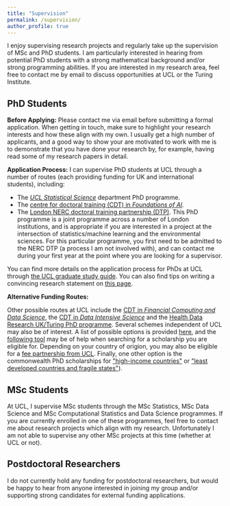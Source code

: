 ```yaml
---
title: "Supervision"
permalink: /supervision/
author_profile: true
---
```


I enjoy supervising research projects and regularly take up the supervision of MSc and PhD students. I am particularly interested in hearing from potential PhD students with a strong mathematical background and/or strong programming abilities. If you are interested in my research area, feel free to contact me by email to discuss opportunities at UCL or the Turing Institute. 

## PhD Students

**Before Applying:** Please contact me via email before submitting a formal application. When getting in touch, make sure to highlight your research interests and how these align with my own. I usually get a high number of applicants, and a good way to show your are motivated to work with me is to demonstrate that you have done your research by, for example, having read some of my research papers in detail.

**Application Process:** I can supervise PhD students at UCL through a number of routes (each providing funding for UK and international students), including:
* The [*UCL Statistical Science*](https://www.ucl.ac.uk/statistics/prospective-postgraduates/phd) department PhD programme. 
* The [centre for doctoral training (CDT) in *Foundations of AI*](https://www.ucl.ac.uk/ai-centre/study/research-degree-foundational-artificial-intelligence).
* The [London NERC doctoral training partnership (DTP)](https://london-nerc-dtp.org/). This PhD programme is a joint programme across a number of London institutions, and is appropriate if you are interested in a project at the intersection of statistics/machine learning and the environmental sciences. For this particular programme, you first need to be admitted to the NERC DTP (a process I am not involved with), and can contact me during your first year at the point where you are looking for a supervisor.

You can find more details on the application process for PhDs at UCL through [the UCL graduate study guide](https://www.ucl.ac.uk/prospective-students/graduate/applying-graduate-study/what-you-need-complete-application). You can also find tips on writing a convincing research statement on [this page](https://www.ucl.ac.uk/prospective-students/graduate/sites/prospective-students_graduate/files/potential-supervisor.pdf).

**Alternative Funding Routes:**  

Other possible routes at UCL include the [CDT in *Financial Computing and Data Science*](https://financialcomputing.org/), the [CDT in *Data Intensive Science*](https://www.hep.ucl.ac.uk/cdt-dis/) and the [Health Data Research UK/Turing PhD programme](https://www.hdruk.ac.uk/talent-training/hdr-uk-turing-phd-programme-funded-by-the-wellcome-trust/?_cldee=ci5jaGFuZGxlckB1Y2wuYWMudWs%3d&recipientid=contact-243cf3cbd2a9e711810970106faa95f1-cd798151ea1648d0a88aaf88b8173974&esid=83591eb5-de0a-ea11-a811-002248070f4c). Several schemes independent of UCL may also be of interest. A list of possible options is provided [here](https://www.ucl.ac.uk/scholarships/funding-students-postgraduate-research-courses#charities), and the [following tool](https://www.ucl.ac.uk/scholarships/scholarships-finder) may be of help when searching for a scholarship you are eligible for. Depending on your country of origion, you may also be eligible for a [fee partnership from UCL](https://www.ucl.ac.uk/scholarships/fee-partnerships). Finally, one other option is the commonwealth PhD scholarships for ["high-income countries"](http://cscuk.dfid.gov.uk/apply/phd-scholarships-high-income-countries/) or ["least developed countries and fragile states"](http://cscuk.dfid.gov.uk/apply/phd-scholarships-least-developed-countries-and-fragile-states/)).


## MSc Students

At UCL, I supervise MSc students through the MSc Statistics, MSc Data Science and MSc Computational Statistics and Data Science programmes. If you are currently enrolled in one of these programmes, feel free to contact me about research projects which align with my research. Unfortunately I am not able to supervise any other MSc projects at this time (whether at UCL or not).

## Postdoctoral Researchers

I do not currently hold any funding for postdoctoral researchers, but would be happy to hear from anyone interested in joining my group and/or supporting strong candidates for external funding applications.
